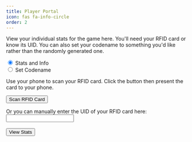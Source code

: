 ```yaml
---
title: Player Portal
icon: fas fa-info-circle
order: 2
---
```


View your individual stats for the game here.  You'll need your RFID card or know its UID.  You can also set your codename to something you'd like rather than the randomly generated one.

<input type="radio" id="stats" name="portaltype" value="stats" checked="checked">
<label for="stats">Stats and Info</label><br>
<input type="radio" id="codename" name="portaltype" value="codename">
<label for="codename">Set Codename</label><br>

<p id="scantext">Use your phone to scan your RFID card.  Click the button then present the card to your phone.</p>
<button id="scanButton">Scan RFID Card</button>
<p id="scanstatus"></p>

Or you can manually enter the UID of your RFID card here:
<input type="text" id="UID" name="UID"><br><br>
<button id="manualButton">View Stats</button>
<p id="manualstatus"></p>

<script>

if (!("NDEFReader" in window)) {
  document.getElementById("scanButton").disabled = true;
  document.getElementById("scantext").innerHTML="Your phone/browser doesn't support Web-NFC.  Chrome on Android required.";
} else {

const ndef = new NDEFReader();

scanButton.addEventListener("click", async () => {
    const ndef=new NDEFReader();
    document.getElementById("scanstatus").innerHTML="Scanning...";
    await ndef.scan();
    ndef.addEventListener("readingerror", () => {
      document.getElementById("scanstatus").innerHTML="No RFID card found.";
    });  
    ndef.addEventListener("reading", ({ message, serialNumber }) => {
      let tokenid=serialNumber.toUpperCase();
      tokenid=tokenid.replaceAll(":","");
      tokenid=tokenid.padEnd(20,"0");
      if (document.getElementById("stats").checked) {
        window.location.href = "https://scores.gen.polyb.io/public/dashboard/84d4c4b4-c4dc-4412-91a8-515c7595e398?token_id=".concat(tokenid,"#hide_parameters=token_id");
      } else {
        window.location.href = "https://gen.polyb.io?token_id=".concat(tokenid,"#hide_parameters=token_id");
      }
    });

});
  
}

manualButton.addEventListener("click", async () => {
  document.getElementById("manualstatus").innerHTML="";
  regexp = /^[0-9a-fA-F]+$/;
  let myUID=document.getElementById("UID").value;
  myUID=myUID.replaceAll(":","");
  myUID=myUID.replaceAll(" ","");
  if (regexp.test(myUID)) {
    if (myUID.length > 7) {
      if (myUID.length < 21 ) {
        myUID=myUID.padEnd(20,"0");
        if (document.getElementById("stats").checked) {
          window.location.href = "https://scores.gen.polyb.io/public/dashboard/84d4c4b4-c4dc-4412-91a8-515c7595e398?token_id=".concat(myUID,"#hide_parameters=token_id");
        } else {
          window.location.href = "https://gen.polyb.io?token_id=".concat(myUID,"#hide_parameters=token_id");
        }
      } else {
        document.getElementById("manualstatus").innerHTML="UID too long";
      }
    } else {
      document.getElementById("manualstatus").innerHTML="UID too short";
    }
  } else {
    document.getElementById("manualstatus").innerHTML="Invalid UID.";
  }
});

</script>


